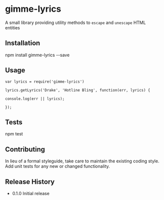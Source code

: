 # gimme-lyrics
A small library providing utility methods to `escape` and `unescape` HTML entities

## Installation

  npm install gimme-lyrics --save

## Usage
```
var lyrics = require('gimme-lyrics')

lyrics.getLyrics('Drake', 'Hotline Bling', function(err, lyrics) {

console.log(err || lyrics);

});
```

## Tests

  npm test

## Contributing

In lieu of a formal styleguide, take care to maintain the existing coding style.
Add unit tests for any new or changed functionality.

## Release History

* 0.1.0 Initial release
